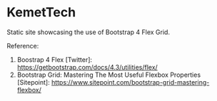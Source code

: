 # KemetTech
Static site showcasing the use of Bootstrap 4 Flex Grid.

Reference:

1. Boostrap 4 Flex [Twitter]: https://getbootstrap.com/docs/4.3/utilities/flex/
2. Bootstrap Grid: Mastering The Most Useful Flexbox Properties [Sitepoint]: https://www.sitepoint.com/bootstrap-grid-mastering-flexbox/
